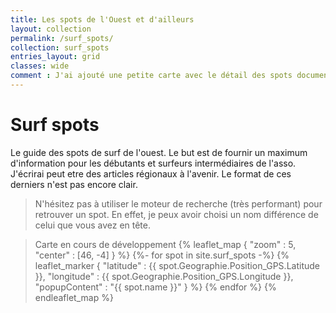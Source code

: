 ```yaml
---
title: Les spots de l'Ouest et d'ailleurs
layout: collection
permalink: /surf_spots/
collection: surf_spots
entries_layout: grid
classes: wide
comment : J'ai ajouté une petite carte avec le détail des spots documentés! Attention cependant, je n'ai pas la main sur la taille (verticale) de la carte. Ca suffira pour l'instant. Possibilité, sinon de développer mon propre fork du plugin ou d'en trouver un nouveau! 
---
```

# Surf spots
Le guide des spots de surf de l'ouest. Le but est de fournir un maximum d'information pour les débutants et surfeurs intermédiaires de l'asso. J'écrirai peut etre des articles régionaux à l'avenir. Le format de ces derniers n'est pas encore clair.

> N'hésitez pas à utiliser le moteur de recherche (très performant) pour retrouver un spot. En effet, je peux avoir choisi un nom différence de celui que vous avez en tête.

> Carte en cours de développement
{% leaflet_map {
  "zoom" : 5,
  "center" : [46, -4]
  } %}
  {%- for spot in site.surf_spots -%}
    {% leaflet_marker { "latitude" : {{ spot.Geographie.Position_GPS.Latitude }},
                        "longitude" : {{ spot.Geographie.Position_GPS.Longitude }},
                        "popupContent" : "{{ spot.name }}" } %}
  {% endfor %}
{% endleaflet_map %}